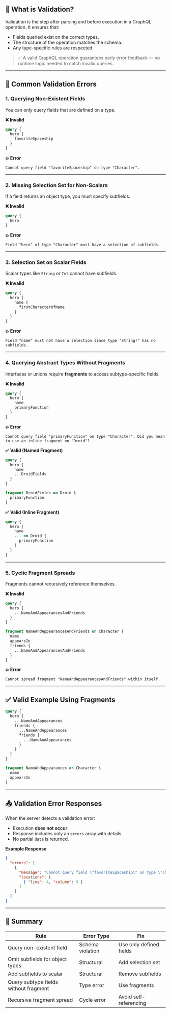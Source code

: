 ## 📌 What is Validation?

Validation is the step after parsing and before execution in a GraphQL operation. It ensures that:
- Fields queried exist on the correct types.
- The structure of the operation matches the schema.
- Any type-specific rules are respected.

> ✅ A valid GraphQL operation guarantees early error feedback — no runtime logic needed to catch invalid queries.

---

## 🚫 Common Validation Errors

### 1. **Querying Non-Existent Fields**
You can only query fields that are defined on a type.

**❌ Invalid**
```graphql
query {
  hero {
    favoriteSpaceship
  }
}
```

**💥 Error**
```
Cannot query field "favoriteSpaceship" on type "Character".
```

---

### 2. **Missing Selection Set for Non-Scalars**
If a field returns an object type, you must specify subfields.

**❌ Invalid**
```graphql
query {
  hero
}
```

**💥 Error**
```
Field "hero" of type "Character" must have a selection of subfields.
```

---

### 3. **Selection Set on Scalar Fields**
Scalar types like `String` or `Int` cannot have subfields.

**❌ Invalid**
```graphql
query {
  hero {
    name {
      firstCharacterOfName
    }
  }
}
```

**💥 Error**
```
Field "name" must not have a selection since type "String!" has no subfields.
```

---

### 4. **Querying Abstract Types Without Fragments**
Interfaces or unions require **fragments** to access subtype-specific fields.

**❌ Invalid**
```graphql
query {
  hero {
    name
    primaryFunction
  }
}
```

**💥 Error**
```
Cannot query field "primaryFunction" on type "Character". Did you mean to use an inline fragment on "Droid"?
```

**✅ Valid (Named Fragment)**
```graphql
query {
  hero {
    name
    ...DroidFields
  }
}

fragment DroidFields on Droid {
  primaryFunction
}
```

**✅ Valid (Inline Fragment)**
```graphql
query {
  hero {
    name
    ... on Droid {
      primaryFunction
    }
  }
}
```

---

### 5. **Cyclic Fragment Spreads**
Fragments cannot recursively reference themselves.

**❌ Invalid**
```graphql
query {
  hero {
    ...NameAndAppearancesAndFriends
  }
}

fragment NameAndAppearancesAndFriends on Character {
  name
  appearsIn
  friends {
    ...NameAndAppearancesAndFriends
  }
}
```

**💥 Error**
```
Cannot spread fragment "NameAndAppearancesAndFriends" within itself.
```

---

## ✅ Valid Example Using Fragments
```graphql
query {
  hero {
    ...NameAndAppearances
    friends {
      ...NameAndAppearances
      friends {
        ...NameAndAppearances
      }
    }
  }
}

fragment NameAndAppearances on Character {
  name
  appearsIn
}
```

---

## 📤 Validation Error Responses

When the server detects a validation error:
- Execution **does not occur**.
- Response includes only an `errors` array with details.
- No partial `data` is returned.

**Example Response**
```json
{
  "errors": [
    {
      "message": "Cannot query field \"favoriteSpaceship\" on type \"Character\".",
      "locations": [
        { "line": 4, "column": 5 }
      ]
    }
  ]
}
```
---

## 🧠 Summary

| Rule | Error Type | Fix |
|------|------------|-----|
| Query non-existent field | Schema violation | Use only defined fields |
| Omit subfields for object types | Structural | Add selection set |
| Add subfields to scalar | Structural | Remove subfields |
| Query subtype fields without fragment | Type error | Use fragments |
| Recursive fragment spread | Cycle error | Avoid self-referencing |
